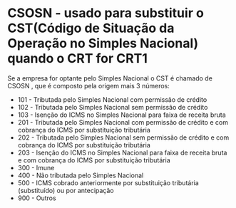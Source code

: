 # CSOSN -  usado para substituir o CST(Código de Situação da Operação no Simples Nacional) quando o CRT for CRT1

Se a empresa for optante pelo Simples Nacional o CST é
chamado de CSOSN , que é composto pela
origem mais 3 números:

* 101 - Tributada pelo Simples Nacional com permissão de crédito
* 102 - Tributada pelo Simples Nacional sem permissão de crédito
* 103 - Isenção do ICMS no Simples Nacional para faixa de receita bruta
* 201 - Tributada pelo Simples Nacional com permissão de crédito e com cobrança do ICMS
por substituição tributária
* 202 - Tributada pelo Simples Nacional sem permissão de crédito e com cobrança do ICMS
por substituição tributária
* 203 - Isenção do ICMS no Simples Nacional para faixa de receita bruta e com cobrança do
ICMS por substituição tributária
* 300 - Imune
* 400 - Não tributada pelo Simples Nacional
* 500 - ICMS cobrado anteriormente por substituição tributária (substituído) ou por
antecipação
* 900 - Outros